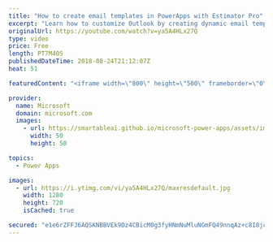 ```yaml
---
title: "How to create email templates in PowerApps with Estimator Pro"
excerpt: "Learn how to customize Outlook by creating dynamic email templates in PowerApps with Estimator Pro. By using Estimator Pro, you can view the location and details of your customer appointments, build project estimates, and send the details to customers all within a single app.   Learn more: https://web.powerapps.com/home?sampleapp_preview=estimatorpro"
originalUrl: https://youtube.com/watch?v=ya5A4HLx27Q
type: video
price: Free
length: PT7M40S
publishedDateTime: 2018-08-24T21:12:07Z
heat: 51

featuredContent: "<iframe width=\"800\" height=\"500\" frameborder=\"0\" src=\"https://www.youtube.com/embed/ya5A4HLx27Q\" allow=\"accelerometer; autoplay; encrypted-media; gyroscope; picture-in-picture\" allowfullscreen></iframe>"

provider:
  name: Microsoft
  domain: microsoft.com
  images:
    - url: https://smartableai.github.io/microsoft-power-apps/assets/images/organizations/microsoft.com-50x50.jpg
      width: 50
      height: 50

topics:
  - Power Apps

images:
  - url: https://i.ytimg.com/vi/ya5A4HLx27Q/maxresdefault.jpg
    width: 1280
    height: 720
    isCached: true

secured: "e1e6rZFFJ6AQSKNBBVEk9Dz4CBicM0g3fyHNmNuMluNGmFQ49nnqAz+c8I8jcqv/VJ85/IxhW1tkXVfDuE5qqcsSL+mCHEe3arriw52fc945fDCfq7xDAbHHt7rarRk3W7O6+LU7+VBcufwqlZNhZ4damq9Myqo9dQlrBnfvYbbbIP+NtQOanTsM7lqd94xhYWdOwJfthrR+nGewqlYhwRsfaFxk36MufjJuK2MzgPAK/u+5A29QsLg1hSHLkm7sfCBqdTthLCztMolsUG/linC1wm9wPup9kv1y3zl6KUhl8RizirIR9VWY1iWEmEwEVa1i34dmcLjEsUHvvn0TPWElYzLmtiZBoqTY/p3/NAKPka/THcvT4P3Zo/4sVbaogy8UIuzCNhC72iNt/YMCvg==;JcHy3qHfLB5BnErbtQQMSw=="
---
```


